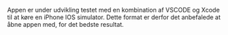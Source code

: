 Appen er under udvikling testet med en kombination af VSCODE og Xcode til at køre en iPhone IOS simulator. Dette format er derfor det anbefalede at åbne appen med, for det bedste resultat.
